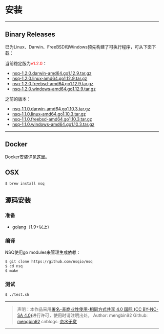 # 安装  

---  

## Binary Releases  

已为Linux、Darwin、FreeBSD和Windows预先构建了可执行程序，可从下面下载：  

当前稳定版为<font color="red">v1.2.0</font>：  

* [nsq-1.2.0.darwin-amd64.go1.12.9.tar.gz](https://s3.amazonaws.com/bitly-downloads/nsq/nsq-1.2.0.darwin-amd64.go1.12.9.tar.gz)
* [nsq-1.2.0.linux-amd64.go1.12.9.tar.gz](https://s3.amazonaws.com/bitly-downloads/nsq/nsq-1.2.0.linux-amd64.go1.12.9.tar.gz)
* [nsq-1.2.0.freebsd-amd64.go1.12.9.tar.gz](https://s3.amazonaws.com/bitly-downloads/nsq/nsq-1.2.0.freebsd-amd64.go1.12.9.tar.gz)
* [nsq-1.2.0.windows-amd64.go1.12.9.tar.gz](https://s3.amazonaws.com/bitly-downloads/nsq/nsq-1.2.0.windows-amd64.go1.12.9.tar.gz)  

之前的版本：  

* [nsq-1.1.0.darwin-amd64.go1.10.3.tar.gz](https://s3.amazonaws.com/bitly-downloads/nsq/nsq-1.1.0.darwin-amd64.go1.10.3.tar.gz)
* [nsq-1.1.0.linux-amd64.go1.10.3.tar.gz](https://s3.amazonaws.com/bitly-downloads/nsq/nsq-1.1.0.linux-amd64.go1.10.3.tar.gz)
* [nsq-1.1.0.freebsd-amd64.go1.10.3.tar.gz](https://s3.amazonaws.com/bitly-downloads/nsq/nsq-1.1.0.freebsd-amd64.go1.10.3.tar.gz)
* [nsq-1.1.0.windows-amd64.go1.10.3.tar.gz](https://s3.amazonaws.com/bitly-downloads/nsq/nsq-1.1.0.windows-amd64.go1.10.3.tar.gz)  

---  

## Docker  

Docker安装详见[这里](4、docker.md)。  

## OSX  

```bash
$ brew install nsq
```  

## 源码安装  

### 准备  

* [golang](https://golang.org/doc/install)（1.9+以上）

### 编译  

NSQ使用go modules来管理生成依赖：  

```bash
$ git clone https://github.com/nsqio/nsq
$ cd nsq
$ make
```  

### 测试  

```bash
$ ./test.sh
```  

---

> 声明：本作品采用[署名-非商业性使用-相同方式共享 4.0 国际 (CC BY-NC-SA 4.0)](https://creativecommons.org/licenses/by-nc-sa/4.0/deed.zh)进行许可，使用时请注明出处。
> Author: mengbin92
> Github: [mengbin92](https://mengbin92.github.io/)
> cnblogs: [恋水无意](https://www.cnblogs.com/lianshuiwuyi/)

---

